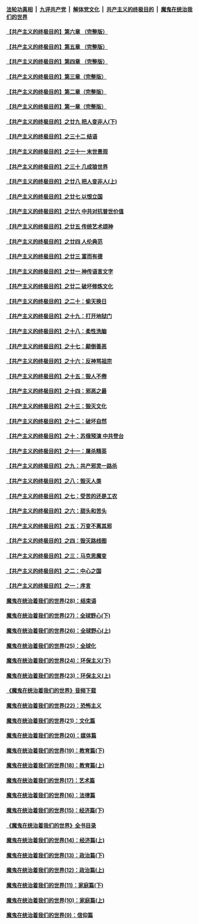 

####  [法轮功真相](../../../../basic/blob/master/README.md?t=07052131) &nbsp;|&nbsp; [九评共产党](../../../../9ping.md/blob/master/README.md?t=07052131) &nbsp;|&nbsp; [解体党文化](../../../../jtdwh.md/blob/master/README.md?t=07052131)  &nbsp;|&nbsp; [共产主义的终极目的](../../../../gczydzjmd.md/blob/master/README.md?t=07052131) &nbsp;|&nbsp; [魔鬼在统治我们的世界](../../../../mgztzwmdsj.md/blob/master/README.md?t=07052131) 

#### [【共产主义的终极目的】第六章 （完整版）](../pages/nsc422/n11428913.md?t=07052131) 

#### [【共产主义的终极目的】第五章 （完整版）](../pages/nsc422/n11428912.md?t=07052131) 

#### [【共产主义的终极目的】第四章 （完整版）](../pages/nsc422/n11428907.md?t=07052131) 

#### [【共产主义的终极目的】第三章（完整版）](../pages/nsc422/n11428848.md?t=07052131) 

#### [【共产主义的终极目的】第二章（完整版）](../pages/nsc422/n11428831.md?t=07052131) 

#### [【共产主义的终极目的】第一章（完整版）](../pages/nsc422/n11417651.md?t=07052131) 

#### [【共产主义的终极目的】之廿九 把人变非人(下)](../pages/nsc422/n11344140.md?t=07052131) 

#### [【共产主义的终极目的】之三十二 结语](../pages/nsc422/n11360535.md?t=07052131) 

#### [【共产主义的终极目的】之三十一 末世景观](../pages/nsc422/n11351129.md?t=07052131) 

#### [【共产主义的终极目的】之三十 几成狼世界](../pages/nsc422/n11348280.md?t=07052131) 

#### [【共产主义的终极目的】之廿八 把人变非人(上)](../pages/nsc422/n11340492.md?t=07052131) 

#### [【共产主义的终极目的】之廿七 以恨立国](../pages/nsc422/n11336944.md?t=07052131) 

#### [【共产主义的终极目的】之廿六 中共对抗普世价值](../pages/nsc422/n11324785.md?t=07052131) 

#### [【共产主义的终极目的】之廿五 传统艺术颂神](../pages/nsc422/n11296396.md?t=07052131) 

#### [【共产主义的终极目的】之廿四 人伦典范](../pages/nsc422/n11296397.md?t=07052131) 

#### [【共产主义的终极目的】之廿三 富而有德](../pages/nsc422/n11283598.md?t=07052131) 

#### [【共产主义的终极目的】之廿一 神传语言文字](../pages/nsc422/n11263265.md?t=07052131) 

#### [【共产主义的终极目的】之廿二 破坏修炼文化](../pages/nsc422/n11245728.md?t=07052131) 

#### [【共产主义的终极目的】之二十：偷天换日](../pages/nsc422/n11238846.md?t=07052131) 

#### [【共产主义的终极目的】之十九：打开地狱门](../pages/nsc422/n11206376.md?t=07052131) 

#### [【共产主义的终极目的】之十八：柔性洗脑](../pages/nsc422/n11199994.md?t=07052131) 

#### [【共产主义的终极目的】之十七：颠倒善恶](../pages/nsc422/n11179782.md?t=07052131) 

#### [【共产主义的终极目的】之十六：反神骂祖宗](../pages/nsc422/n11166798.md?t=07052131) 

#### [【共产主义的终极目的】之十五：毁人不倦](../pages/nsc422/n11166792.md?t=07052131) 

#### [【共产主义的终极目的】之十四：邪恶之最](../pages/nsc422/n11150249.md?t=07052131) 

#### [【共产主义的终极目的】之十三：毁灭文化](../pages/nsc422/n11135227.md?t=07052131) 

#### [【共产主义的终极目的】之十二：破坏自然](../pages/nsc422/n11135214.md?t=07052131) 

#### [【共产主义的终极目的】之十：苏俄预演 中共登台](../pages/nsc422/n11118424.md?t=07052131) 

#### [【共产主义的终极目的】之十一：屠杀精英](../pages/nsc422/n11118442.md?t=07052131) 

#### [【共产主义的终极目的】之九：共产邪灵一路杀](../pages/nsc422/n11114139.md?t=07052131) 

#### [【共产主义的终极目的】之八：毁灭人类](../pages/nsc422/n11108503.md?t=07052131) 

#### [【共产主义的终极目的】之七：受苦的还是工农](../pages/nsc422/n11101809.md?t=07052131) 

#### [【共产主义的终极目的】之六：甜头和苦头](../pages/nsc422/n11096971.md?t=07052131) 

#### [【共产主义的终极目的】之五：万变不离其邪](../pages/nsc422/n11091285.md?t=07052131) 

#### [【共产主义的终极目的】之四：毁灭路线图](../pages/nsc422/n11086284.md?t=07052131) 

#### [【共产主义的终极目的】之三：马克思魔变](../pages/nsc422/n11061941.md?t=07052131) 

#### [【共产主义的终极目的】之二：中心之国](../pages/nsc422/n11047728.md?t=07052131) 

#### [【共产主义的终极目的】之一：序言](../pages/nsc422/n11086077.md?t=07052131) 

#### [魔鬼在统治着我们的世界(28)：结束语](../pages/nsc422/n10936246.md?t=07052131) 

#### [魔鬼在统治着我们的世界(27)：全球野心(下)](../pages/nsc422/n10928319.md?t=07052131) 

#### [魔鬼在统治着我们的世界(26)：全球野心(上)](../pages/nsc422/n10900318.md?t=07052131) 

#### [魔鬼在统治着我们的世界(25)：全球化](../pages/nsc422/n10788205.md?t=07052131) 

#### [魔鬼在统治着我们的世界(24)：环保主义(下)](../pages/nsc422/n10695307.md?t=07052131) 

#### [魔鬼在统治着我们的世界(23)：环保主义(上)](../pages/nsc422/n10688613.md?t=07052131) 

#### [《魔鬼在统治着我们的世界》音频下载](../pages/nsc422/n10635553.md?t=07052131) 

#### [魔鬼在统治着我们的世界(22)：恐怖主义](../pages/nsc422/n10614727.md?t=07052131) 

#### [魔鬼在统治着我们的世界(21)：文化篇](../pages/nsc422/n10597706.md?t=07052131) 

#### [魔鬼在统治着我们的世界(20)：媒体篇](../pages/nsc422/n10586579.md?t=07052131) 

#### [魔鬼在统治着我们的世界(19)：教育篇(下)](../pages/nsc422/n10564808.md?t=07052131) 

#### [魔鬼在统治着我们的世界(18)：教育篇(上)](../pages/nsc422/n10526970.md?t=07052131) 

#### [魔鬼在统治着我们的世界(17)：艺术篇](../pages/nsc422/n10499093.md?t=07052131) 

#### [魔鬼在统治着我们的世界(16)：法律篇](../pages/nsc422/n10485969.md?t=07052131) 

#### [魔鬼在统治着我们的世界(15)：经济篇(下)](../pages/nsc422/n10469975.md?t=07052131) 

#### [《魔鬼在统治着我们的世界》全书目录](../pages/nsc422/n10464261.md?t=07052131) 

#### [魔鬼在统治着我们的世界(14)：经济篇(上)](../pages/nsc422/n10457370.md?t=07052131) 

#### [魔鬼在统治着我们的世界(13)：政治篇(下)](../pages/nsc422/n10448270.md?t=07052131) 

#### [魔鬼在统治着我们的世界(12)：政治篇(上)](../pages/nsc422/n10444576.md?t=07052131) 

#### [魔鬼在统治着我们的世界(11)：家庭篇(下)](../pages/nsc422/n10440961.md?t=07052131) 

#### [魔鬼在统治着我们的世界(10)：家庭篇(上)](../pages/nsc422/n10435448.md?t=07052131) 

#### [魔鬼在统治着我们的世界(9)：信仰篇](../pages/nsc422/n10432159.md?t=07052131) 

